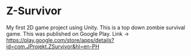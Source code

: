 # Z-Survivor
 My first 2D game project using Unity. This is a top down zombie survival game.
This was published on Google Play. Link -> https://play.google.com/store/apps/details?id=com.JProjekt.ZSurvivor&hl=en-PH
